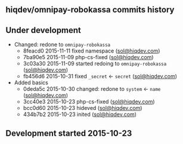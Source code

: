hiqdev/omnipay-robokassa commits history
----------------------------------------

## Under development

- Changed: redone to `omnipay-robokassa`
    - 8feacd0 2015-11-11 fixed namespace (sol@hiqdev.com)
    - 7ba90e5 2015-11-09 php-cs-fixed (sol@hiqdev.com)
    - 3c03a30 2015-11-09 started redoing to `omnipay-robokassa` (sol@hiqdev.com)
    - fb456d6 2015-10-31 fixed `_secret` <- `secret` (sol@hiqdev.com)
- Added basics
    - 0deda5c 2015-10-30 changed: redone to `system` <- `name` (sol@hiqdev.com)
    - 3cc40e3 2015-10-23 php-cs-fixed (sol@hiqdev.com)
    - bcc0d60 2015-10-23 hideved (sol@hiqdev.com)
    - 434b7b2 2015-10-23 inited (sol@hiqdev.com)

## Development started 2015-10-23

